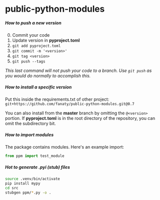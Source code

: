 # public-python-modules

##### How to push a new version
0. Commit your code
1. Update version in **pyproject.toml**
2. `git add pyproject.toml`
3. `git commit -m '<version>'`
4. `git tag <version>`
5.  `git push --tags`

*This last command will not push your code to a branch. Use `git push` as you would do normally to accomplish this.*

##### How to install a specific version

Put this inside the requirements.txt of other project:
`git+https://github.com/fanaty/public-python-modules.git@0.7`

You can also install from the **master** branch by omitting the `@<version>` portion.
If **pyproject.toml** is in the root directory of the repository, you can omit the subdirectory bit.

##### How to import modules
The package contains modules. Here's an example import:
```py
from ppm import test_module
```


##### Hot to generate .pyi (stub) files

```bash
source .venv/bin/activate
pip install mypy
cd src
stubgen ppm/*.py -o .
```